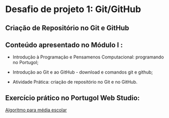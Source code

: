 # Desafio de projeto 1: Git/GitHub

## Criação de Repositório no Git e GitHub

## Conteúdo apresentado no Módulo I :

- Introdução à Programação e Pensamenos Computacional: programando no Portugol; 

- Introdução ao Git e ao GitHub - download e comandos git e github;

- Atividade Prática: criação de repositório no Git e no GitHub.

## Exercício prático no Portugol Web Studio:

[Algoritmo para média escolar](https://portugol-webstudio.cubos.io/ide#share=69194)


